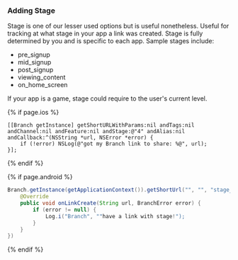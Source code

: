 ### Adding Stage

Stage is one of our lesser used options but is useful nonetheless. Useful for tracking at what stage in your app a link was created. Stage is fully determined by you and is specific to each app. Sample stages include:

* pre_signup
* mid_signup
* post_signup
* viewing_content
* on_home_screen

If your app is a game, stage could require to the user's current level.

<!--- iOS -->
{% if page.ios %}

~~~ objc
[[Branch getInstance] getShortURLWithParams:nil andTags:nil andChannel:nil andFeature:nil andStage:@"4" andAlias:nil andCallback:^(NSString *url, NSError *error) {
    if (!error) NSLog(@"got my Branch link to share: %@", url);
}];
~~~

{% endif %}
<!--- /iOS -->


<!--- Android -->
{% if page.android %}

~~~ java
Branch.getInstance(getApplicationContext()).getShortUrl("", "", "stage_four", null, new BranchLinkCreateListener() {
	@Override
	public void onLinkCreate(String url, BranchError error) {
		if (error != null) {
			Log.i("Branch", ""have a link with stage!");
		}
	}
})
~~~

{% endif %}
<!--- /Android -->
